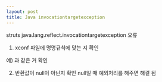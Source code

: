 ```yaml
---
layout: post
title: Java invocationtargetexception
---
```



struts
java.lang.reflect.invocationtargetexception 오류



1. xconf 파일에 명명규칙에 맞는 지 확인

예) 
<prop key = "create*"> 과 같은 거 확인


2. 반환값이 null이 아닌지 확인 
null일 때 예외처리를 해주면 해결 됨